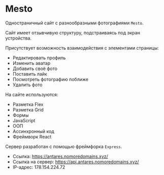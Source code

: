 # Mesto

Одностраничный сайт с разнообразными фотографиями `Mesto`.

Сайт имеет отзывчивую структуру, подстраиваясь под экран устройства.

Присутствует возможность взаимодействия с элементами страницы:

* Редактировать профиль
* Изменить аватар
* Добавить своё фото
* Поставить лайк
* Посмотреть фотографию поближе
* Удалить фото

На сайте используются:

* Разметка Flex
* Разметка Grid
* Формы
* JavaScript
* ООП
* Ассинхронный код
* Фреймворк React

Сервер разработан с помощью фреймфорка `Express`.

* Ссылка: https://antares.nomoredomains.xyz/
* Ссылка на сервер: https://api.antares.nomoredomains.xyz/
* IP-адрес: 178.154.224.72
